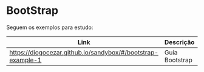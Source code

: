 # BootStrap

Seguem os exemplos para estudo:

| Link                                                                  | Descrição                                  |
|-----------------------------------------------------------------------|--------------------------------------------|
| https://diogocezar.github.io/sandybox/#/bootstrap-example-1           | Guia Bootstrap                             |